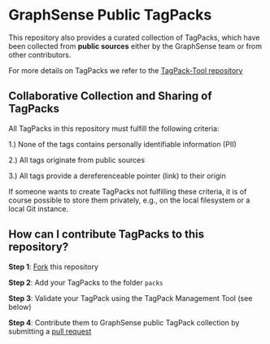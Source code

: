 # GraphSense Public TagPacks

This repository also provides a curated collection of TagPacks, which have been collected from **public sources** either by the GraphSense team or from other contributors.

For more details on TagPacks we refer to the [TagPack-Tool repository](https://github.com/graphsense/graphsense-tagpack-tool)

## Collaborative Collection and Sharing of TagPacks

All TagPacks in this repository must fulfill the following criteria:

1.) None of the tags contains personally identifiable information (PII)

2.) All tags originate from public sources

3.) All tags provide a dereferenceable pointer (link) to their origin

If someone wants to create TagPacks not fulfilling these criteria, it is of course possible to store them privately, e.g., on the local filesystem or a local
Git instance.

## How can I contribute TagPacks to this repository?

**Step 1**: [Fork](https://help.github.com/en/articles/fork-a-repo) this repository

**Step 2**: Add your TagPacks to the folder `packs`

**Step 3**: Validate your TagPack using the TagPack Management Tool (see below)

**Step 4**: Contribute them to GraphSense public TagPack collection by submitting a [pull request](https://help.github.com/en/articles/about-pull-requests)

